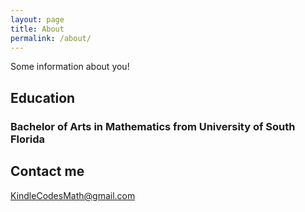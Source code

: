 ```yaml
---
layout: page
title: About
permalink: /about/
---
```


Some information about you!

<h2>Education</h2>

<h3>Bachelor of Arts in Mathematics from University of South Florida</h3>

<h2>Contact me</h2>

[KindleCodesMath@gmail.com](mailto:KindleCodesMath@gmail.com)
